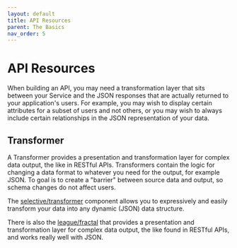 ```yaml
---
layout: default
title: API Resources
parent: The Basics
nav_order: 5
---
```


# API Resources

When building an API, you may need a transformation layer that sits between 
your Service and the JSON responses that are actually returned 
to your application's users. For example, you may wish to display certain 
attributes for a subset of users and not others, or you may wish to always 
include certain relationships in the JSON representation of your data. 

## Transformer

A Transformer provides a presentation and transformation layer for complex data output, the like in RESTful APIs.
Transformers contain the logic for changing a data format to whatever you need for the output, for example JSON.
To goal is to create a "barrier" between source data and output, so schema changes do not affect users.

The [selective/transformer](https://github.com/selective-php/transformer) component
allows you to expressively and easily transform your data into any dynamic (JSON) data structure.

There is also the [league/fractal](https://fractal.thephpleague.com/)
that provides a presentation and transformation layer for complex data output, 
the like found in RESTful APIs, and works really well with JSON.

